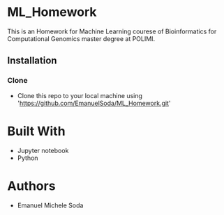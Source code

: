 <a href="https://namu.io/wp-content/uploads/2019/05/machine_le_1-1232x693.jpg" alt="ML"></a>


# ML_Homework
This is an Homework for Machine Learning courese of Bioinformatics for Computational Genomics master degree at POLIMI. 


## Installation
### Clone

- Clone this repo to your local machine using 'https://github.com/EmanuelSoda/ML_Homework.git'


# Built With
* Jupyter notebook
* Python 

# Authors
* Emanuel Michele Soda 
